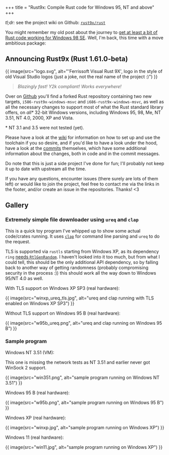 +++
title = "Rust9x: Compile Rust code for Windows 95, NT and above"
+++

*tl;dr:* see the project wiki on Github: [`rust9x/rust`](https://github.com/rust9x/rust/wiki)

You might remember my old post about the journey to [get at least a bit of Rust code working for
Windows 98 SE](@/blog/2020-05-26-compiling-rust-for-legacy-windows/index.md). Well, I'm back, this
time with a move ambitious package:

## Announcing Rust9x (Rust 1.61.0-beta)

{{ image(src="logo.svg", alt="'Ferrissoft Visual Rust 9X', logo in the style of old Visual Studio logos (just a joke, not the real name of the project :)") }}

> *Blazingly fast! Y2k compliant! Works everywhere!*

Over on [Github](https://github.com/rust9x/rust/) you'll find a forked Rust repository containing
two new targets, `i586-rust9x-windows-msvc` and `i686-rust9x-windows-msvc`, as well as all the
necessary changes to support most of what the Rust standard library offers, on *all\** 32-bit
Windows versions, including Windows 95, 98, Me, NT 3.51, NT 4.0, 2000, XP and Vista.

\* NT 3.1 and 3.5 were not tested (yet).

Please have a look at the [wiki](https://github.com/rust9x/rust/wiki) for information on how to set
up and use the toolchain if you so desire, and if you'd like to have a look under the hood, have a
look at the [commits](https://github.com/rust9x/rust/commits/rust9x) themselves, which have some
additional information about the changes, both in code and in the commit messages.

Do note that this is just a side project I've done for fun; I'll probably not keep it up to date
with upstream all the time.

If you have any questions, encounter issues (there surely are lots of
them left) or would like to join the project, feel free to contact me via the links in the footer,
and/or create an issue in the repositories. Thanks! <3

## Gallery

### Extremely simple file downloader using `ureq` and `clap`

This is a quick toy program I've whipped up to show some actual code/crates running. It uses
[`clap`](https://docs.rs/clap/latest/clap/) for command line parsing and `ureq` to do the request.

TLS is supported via `rustls` starting from Windows XP, as its dependency `ring` [needs
`RtlGenRandom`](https://github.com/briansmith/ring/blob/main/src/rand.rs#L272). I haven't looked
into it too much, but from what I could tell, this should be the only additional API dependency, so
by falling back to another way of getting randomness (probably compromising security in the process
:)) this should work all the way down to Windows 95/NT 4.0 as well.

With TLS support on Windows XP SP3 (real hardware):

{{ image(src="winxp_ureq_tls.jpg", alt="ureq and clap running with TLS enabled on Windows XP SP3") }}

Without TLS support on Windows 95 B (real hardware):

{{ image(src="w95b_ureq.png", alt="ureq and clap running on Windows 95 B") }}

### Sample program

Windows NT 3.51 (VM):

This one is missing the network tests as NT 3.51 and earlier never got WinSock 2 support.

{{ image(src="win351.png", alt="sample program running on Windows NT 3.51") }}

Windows 95 B (real hardware):

{{ image(src="w95b.png", alt="sample program running on Windows 95 B") }}

Windows XP (real hardware):

{{ image(src="winxp.jpg", alt="sample program running on Windows XP") }}

Windows 11 (real hardware):

{{ image(src="win11.jpg", alt="sample program running on Windows XP") }}
